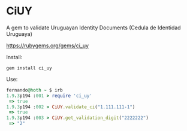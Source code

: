 # CiUY

A gem to validate Uruguayan Identity Documents (Cedula de Identidad Uruguaya)

https://rubygems.org/gems/ci_uy

Install:

`gem install ci_uy`

Use:
``` ruby
fernando@hoth ~ $ irb
1.9.3p194 :001 > require 'ci_uy'
 => true 
1.9.3p194 :002 > CiUY.validate_ci("1.111.111-1")
 => true 
1.9.3p194 :003 > CiUY.get_validation_digit("2222222")
 => "2" 
 ```
